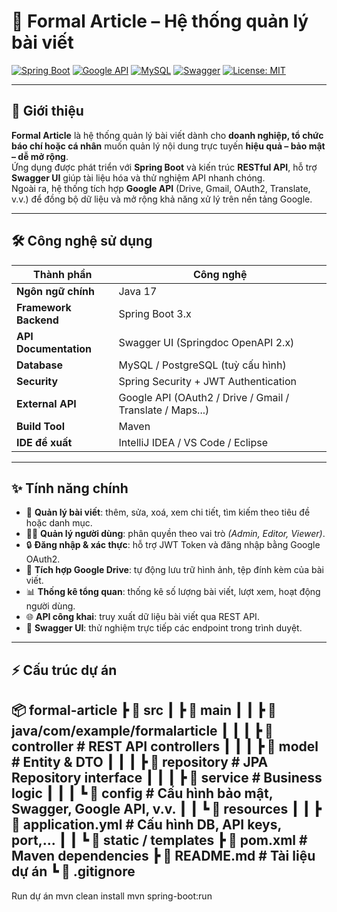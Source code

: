 # 📰 Formal Article – Hệ thống quản lý bài viết

[![Spring Boot](https://img.shields.io/badge/Spring%20Boot-3.3.0-6DB33F?style=for-the-badge&logo=springboot)]()
[![Google API](https://img.shields.io/badge/Google%20API-Enabled-4285F4?style=for-the-badge&logo=google)]()
[![MySQL](https://img.shields.io/badge/MySQL-8.0-4479A1?style=for-the-badge&logo=mysql)]()
[![Swagger](https://img.shields.io/badge/Swagger-UI-85EA2D?style=for-the-badge&logo=swagger)]()
[![License: MIT](https://img.shields.io/badge/License-MIT-blue?style=for-the-badge)]()

---

## 🧾 Giới thiệu

**Formal Article** là hệ thống quản lý bài viết dành cho **doanh nghiệp, tổ chức báo chí hoặc cá nhân** muốn quản lý nội dung trực tuyến **hiệu quả – bảo mật – dễ mở rộng**.  
Ứng dụng được phát triển với **Spring Boot** và kiến trúc **RESTful API**, hỗ trợ **Swagger UI** giúp tài liệu hóa và thử nghiệm API nhanh chóng.  
Ngoài ra, hệ thống tích hợp **Google API** (Drive, Gmail, OAuth2, Translate, v.v.) để đồng bộ dữ liệu và mở rộng khả năng xử lý trên nền tảng Google.

---

## 🛠️ Công nghệ sử dụng

| Thành phần | Công nghệ |
|-------------|------------|
| **Ngôn ngữ chính** | Java 17 |
| **Framework Backend** | Spring Boot 3.x |
| **API Documentation** | Swagger UI (Springdoc OpenAPI 2.x) |
| **Database** | MySQL / PostgreSQL (tuỳ cấu hình) |
| **Security** | Spring Security + JWT Authentication |
| **External API** | Google API (OAuth2 / Drive / Gmail / Translate / Maps...) |
| **Build Tool** | Maven |
| **IDE đề xuất** | IntelliJ IDEA / VS Code / Eclipse |

---

## ✨ Tính năng chính

- 📰 **Quản lý bài viết**: thêm, sửa, xoá, xem chi tiết, tìm kiếm theo tiêu đề hoặc danh mục.  
- 🧑‍💼 **Quản lý người dùng**: phân quyền theo vai trò *(Admin, Editor, Viewer)*.  
- 🔒 **Đăng nhập & xác thực**: hỗ trợ JWT Token và đăng nhập bằng Google OAuth2.  
- 📁 **Tích hợp Google Drive**: tự động lưu trữ hình ảnh, tệp đính kèm của bài viết.  
- 📊 **Thống kê tổng quan**: thống kê số lượng bài viết, lượt xem, hoạt động người dùng.  
- 🌐 **API công khai**: truy xuất dữ liệu bài viết qua REST API.  
- 🧩 **Swagger UI**: thử nghiệm trực tiếp các endpoint trong trình duyệt.  

---

## ⚡ Cấu trúc dự án
📦 formal-article
┣ 📂 src
┃ ┣ 📂 main
┃ ┃ ┣ 📂 java/com/example/formalarticle
┃ ┃ ┃ ┣ 📂 controller # REST API controllers
┃ ┃ ┃ ┣ 📂 model # Entity & DTO
┃ ┃ ┃ ┣ 📂 repository # JPA Repository interface
┃ ┃ ┃ ┣ 📂 service # Business logic
┃ ┃ ┃ ┗ 📂 config # Cấu hình bảo mật, Swagger, Google API, v.v.
┃ ┃ ┗ 📂 resources
┃ ┃ ┣ 📜 application.yml # Cấu hình DB, API keys, port,...
┃ ┃ ┗ 📜 static / templates
┣ 📜 pom.xml # Maven dependencies
┣ 📜 README.md # Tài liệu dự án
┗ 📜 .gitignore
---
Run dự án 
mvn clean install
mvn spring-boot:run


